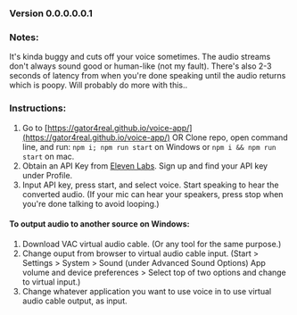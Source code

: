 ### Version 0.0.0.0.0.1

### Notes:

It's kinda buggy and cuts off your voice sometimes. The audio streams don't always sound good or human-like (not my fault). There's also 2-3 seconds of latency from when you're done speaking until the audio returns which is poopy. Will probably do more with this..

### Instructions:

1. Go to [https://gator4real.github.io/voice-app/](https://gator4real.github.io/voice-app/) OR Clone repo, open command line, and run: `npm i; npm run start` on Windows or `npm i && npm run start` on mac.
2. Obtain an API Key from [Eleven Labs](https://beta.elevenlabs.io/). Sign up and find your API key under Profile.
3. Input API key, press start, and select voice. Start speaking to hear the converted audio. (If your mic can hear your speakers, press stop when you're done talking to avoid looping.)

#### To output audio to another source on Windows:

1. Download VAC virtual audio cable. (Or any tool for the same purpose.)
2. Change ouput from browser to virtual audio cable input. (Start > Settings > System > Sound (under Advanced Sound Options) App volume and device preferences > Select top of two options and change to virtual input.)
3. Change whatever application you want to use voice in to use virtual audio cable output, as input.
